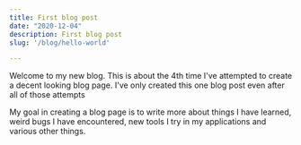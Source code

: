 ```yaml
---
title: First blog post
date: "2020-12-04"
description: First blog post
slug: '/blog/hello-world'

---
```


Welcome to my new blog. This is about the 4th time I've attempted to create a decent looking blog page. I've only created this one blog post even after all of those attempts

My goal in creating a blog page is to write more about things I have learned, weird bugs I have encountered, new tools I try in my applications and various other things.
